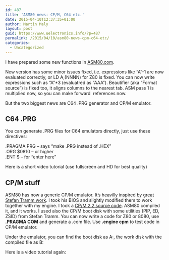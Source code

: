 ```yaml
---
id: 487
title: 'ASM80 news: CP/M, C64 etc.'
date: 2015-04-10T12:37:35+01:00
author: Martin Maly
layout: post
guid: https://www.uelectronics.info/?p=487
permalink: /2015/04/10/asm80-news-cpm-c64-etc/
categories:
  - Uncategorized
---
```

I have prepared some new functions in [ASM80.com](https://www.asm80.com).

<!--more-->

New version has some minor issues fixed, i.e. expressions like &#8220;A&#8221;-1 are now evaluated correctly, or LD A,(NNNN) for Z80 is fixed. You can now write expressions such as &#8220;A&#8221;*3 (evaluatred as &#8220;AAA&#8221;). Beautifier (aka &#8220;Format source&#8221;) is fixed too, it aligns columns to the nearest tab. ASM pass 1 is multiplied now, so you can make forward  references now.

But the two biggest news are C64 .PRG generator and CP/M emulator.

## C64 .PRG

You can generate .PRG files for C64 emulators directly, just use these directives:

.PRAGMA PRG &#8211; says &#8220;make .PRG instead of .HEX&#8221;  
.ORG $0810 &#8211; or higher  
.ENT $ &#8211; for &#8220;enter here&#8221;

Here is a short video tutorial (use fullscreen and HD for best quality)



## CP/M stuff

ASM80 has now a generic CP/M emulator. It&#8217;s heavilly inspired by [great Stefan Tramm work](https://www.tramm.li/i8080/). I took his BIOS and slightly modified them to work together with my engine. I took a [CP/M 2.2 source code](https://www.cpm.z80.de/source.html). ASM80 compiled it, and it works. I used also the CP/M boot disk with some utilities (PIP, ED, ZSID) from Stefan Tramm. You can now write a code for Z80 or 8080, use **.PRAGMA COM** and generate a .com file. Use **.engine cpm** to test code in CP/M emulator.

Under the emulator, you can find the boot disk as A:, the work disk with the compiled file as B:

Here is a video tutorial again: